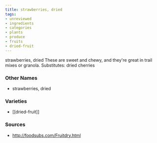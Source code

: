 ```yaml
---
title: strawberries, dried
tags:
- unreviewed
- ingredients
- categories
- plants
- produce
- fruits
- dried-fruit
---
```

strawberries, dried These are sweet and chewy, and they're great in trail mixes or granola. Substitutes: dried cherries

### Other Names

* strawberries, dried

### Varieties

* [[dried-fruit]]

### Sources
* http://foodsubs.com/Fruitdry.html
